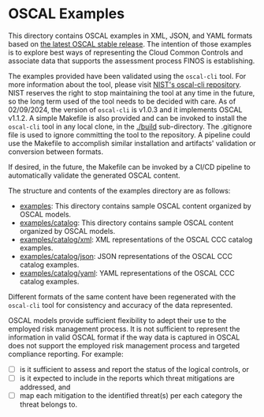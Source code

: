 # OSCAL Examples

This directory contains OSCAL examples in XML, JSON, and YAML formats based on [the latest OSCAL stable release](https://github.com/usnistgov/OSCAL/releases/tag/v1.1.2). The intention of those examples is to explore best ways of representing the Cloud Common Controls and associate data that supports the assessment process FINOS is establishing.

The examples provided have been validated using the `oscal-cli` tool. For more information about the tool, please visit [NIST's oscal-cli repository](https://github.com/usnistgov/oscal-cli). NIST reserves the right to stop maintaining the tool at any time in the future, so the long term used of the tool needs to be decided with care. As of 02/09/2024, the version of `oscal-cli` is v1.0.3 and it implements OSCAL v1.1.2. A simple Makefile is also provided and can be invoked to install the `oscal-cli` tool in any local clone, in the [./build](build) sub-directory. The .gitignore file is used to ignore committing the tool to the repository. A pipeline could use the Makefile to accomplish similar installation and artifacts' validation or conversion between formats.

If desired, in the future, the Makefile can be invoked by a CI/CD pipeline to automatically validate the generated OSCAL content.

The structure and contents of the examples directory are as follows:

- [examples](.): This directory contains sample OSCAL content organized by OSCAL models.
- [examples/catalog](../examples/catalog): This directory contains sample OSCAL content organized by OSCAL models.
- [examples/catalog/xml](../examples/catalog/xml): XML representations of the OSCAL CCC catalog examples.
- [examples/catalog/json](../examples/catalog/json): JSON representations of the OSCAL CCC catalog examples.
- [examples/catalog/yaml](../examples/catalog/yaml): YAML representations of the OSCAL CCC catalog examples.

Different formats of the same content have been regenerated with the `oscal-cli` tool for consistency and accuracy of the data represented.

OSCAL models provide sufficient flexibility to adept their use to the employed risk management process. It is not sufficient to represent the information in valid OSCAL format if the way data is captured in OSCAL does not support the employed risk management process and targeted compliance reporting. For example:

- [ ] is it sufficient to assess and report the status of the logical controls, or
- [ ] is it expected to include in the reports which threat mitigations are addressed, and
- [ ] map each mitigation to the identified threat(s) per each category the threat belongs to.
